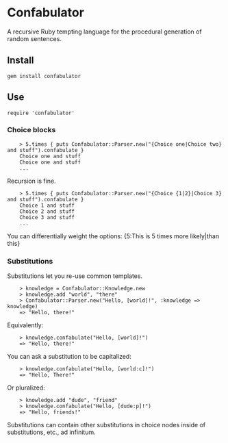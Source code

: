 # Confabulator

A recursive Ruby tempting language for the procedural generation of random sentences.

## Install

    gem install confabulator

## Use

    require 'confabulator'

### Choice blocks

		> 5.times { puts Confabulator::Parser.new("{Choice one|Choice two} and stuff").confabulate }
		Choice one and stuff
		Choice one and stuff
		...

Recursion is fine.

		> 5.times { puts Confabulator::Parser.new("{Choice {1|2}|Choice 3} and stuff").confabulate }
		Choice 1 and stuff
		Choice 2 and stuff
		Choice 3 and stuff
		...

You can differentially weight the options: {5:This is 5 times more likely|than this}

### Substitutions

Substitutions let you re-use common templates.

		> knowledge = Confabulator::Knowledge.new
		> knowledge.add "world", "there"
		> Confabulator::Parser.new("Hello, [world]!", :knowledge => knowledge)
		=> "Hello, there!"

Equivalently:

		> knowledge.confabulate("Hello, [world]!")
		=> "Hello, there!"

You can ask a substitution to be capitalized:

		> knowledge.confabulate("Hello, [world:c]!")
		=> "Hello, There!"

Or pluralized:

		> knowledge.add "dude", "friend"
		> knowledge.confabulate("Hello, [dude:p]!")
		=> "Hello, friends!"
		
Substitutions can contain other substitutions in choice nodes inside of substitutions, etc., ad infinitum.
